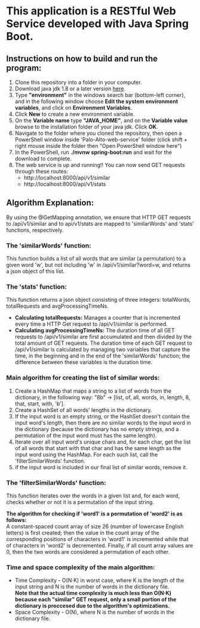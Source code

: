 # This application is a RESTful Web Service developed with Java Spring Boot.
## Instructions on how to build and run the program:
1. Clone this repository into a folder in your computer.
2. Download java jdk 1.8 or a later version [here](https://www.oracle.com/java/technologies/downloads/).
3. Type **"environment"** in the windows search bar (bottom-left corner), and in the following window choose **Edit the system environment variables**, and click on **Environment Variables**.
4. Click **New** to create a new environment variable.
5. On the **Variable name** type **"JAVA_HOME"**, and on the **Variable value** browse to the installation folder of your java jdk. Click **OK**.   
6. Navigate to the folder where you cloned the repository, then open a PowerShell window inside 'Palo-Alto-web-service' folder (click shift + right mouse inside the folder then "Open PowerShell window here")
7. In the PowerShell, run **./mvnw spring-boot:run** and wait for the download to complete.
8. The web service is up and running!! You can now send GET requests through these routes:
   - http://localhost:8000/api/v1/similar
   - http://localhost:8000/api/v1/stats  
    
    
## Algorithm Explanation:
By using the @GetMapping annotation, we ensure that HTTP GET requests to /api/v1/similar and to api/v1/stats are mapped to 'similarWords' and 'stats' functions, respectively.
### The 'similarWords' function:
This function builds a list of all words that are similar (a permutation) to a given word 'w', but not including 'w' in /api/v1/similar?word=w, and returns a json object of this list.   
### The 'stats' function:
This function returns a json object consisting of three integers: totalWords, totalRequests and avgProcessingTimeNs. 

- **Calculating totalRequests:** Manages a counter that is incremented every time a HTTP Get request to /api/v1/similar is performed.
- **Calculating avgProcessingTimeNs:** The duration time of all GET requests to /api/v1/similar are first accumulated and then divided by the total amount of GET requests. The duration time of each GET request to /api/v1/similar is calculated by managing two variables that capture the time, in the beginning and in the end of the 'similarWords' function; the difference between these variables is the duration time. 

### Main algorithm for creating the list of similar words: 
1. Create a HashMap that maps a string to a list of words from the dictionary, in the following way:
     "8b" -> [list, of, all, words, in, length, 8, that, start, with, 'b']. 
3. Create a HashSet of all words' lengths in the dictionary.
4. If the input word is an empty string, or the HashSet doesn't contain the input word's length, then there are no similar words to the input word in the dictionary (because the dictionary has no empty strings, and a permutation of the input word must has the same length). 
5. Iterate over all input word's unique chars and, for each char, get the list of all words that start with that char and has the same length as the input word using the HashMap. For each such list, call the 'filterSimilarWords' function.  
6. if the input word is included in our final list of similar words, remove it.
### The 'filterSimilarWords' function:    
This function iterates over the words in a given list and, for each word, checks whether or not it is a permutation of the input string.  

**The algorithm for checking if 'word1' is a permutation of 'word2' is as follows:**   
A constant-spaced count array of size 26 (number of lowercase English letters) is first created; then the value in the count array of the corresponding positions of characters in 'word1' is incremented while that of characters in 'word2' is decremented. Finally, if all count array values are 0, then the two words are considered a permutation of each other.
  
### Time and space complexity of the main algorithm:  
* Time Complexity - O(N⋅K) in worst case, where K is the length of the input string and N is the number of words in the dictionary file.  
 **Note that the actual time complexity is much less than O(N⋅K) because each "similar" GET request, only a small portion of the dictionary is proccesed due to the algorithm's optimizations.**
* Space Complexity - O(N), where N is the number of words in the dictionary file.
